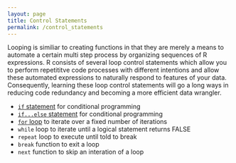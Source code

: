```yaml
---
layout: page
title: Control Statements
permalink: /control_statements
---
```


Looping is similiar to creating functions in that they are merely a means to automate a certain multi step process by organizing sequences of R expressions. R consists of several loop control statements which allow you to perform repetititve code processes with different intentions and allow these automated expressions to naturally respond to features of your data. Consequently, learning these loop control statements will go a long ways in reducing code redundancy and becoming a more efficient data wrangler.

- [`if` statement](http://uc-r.github.io/if_statement) for conditional programming
- [`if...else` statement](http://uc-r.github.io/ifelse_statement) for conditional programming
- [`for` loop](http://uc-r.github.io/for_loop) to iterate over a fixed number of iterations
- `while` loop to iterate until a logical statement returns FALSE
- `repeat` loop to execute until told to break
- `break` function to exit a loop
- `next` function to skip an interation of a loop

